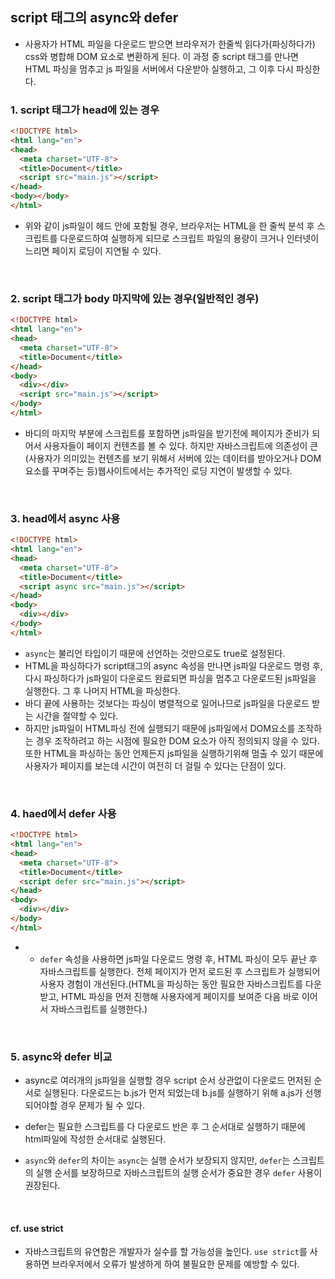 ## script 태그의 async와 defer
- 사용자가 HTML 파일을 다운로드 받으면 브라우저가 한줄씩 읽다가(파싱하다가) css와 병합해 DOM 요소로 변환하게 된다. 이 과정 중 script 태그를 만나면 HTML 파싱을 멈추고 js 파일을 서버에서 다운받아 실행하고, 그 이후 다시 파싱한다.

### 1. script 태그가 head에 있는 경우
```html
<!DOCTYPE html>
<html lang="en">
<head>
  <meta charset="UTF-8">
  <title>Document</title>
  <script src="main.js"></script>
</head>
<body></body>
</html>
```
  - 위와 같이 js파일이 헤드 안에 포함될 경우, 브라우저는 HTML을 한 줄씩 분석 후 스크립트를 다운로드하여 실행하게 되므로 스크립트 파일의 용량이 크거나 인터넷이 느리면 페이지 로딩이 지연될 수 있다.

</br>

### 2. script 태그가 body 마지막에 있는 경우(일반적인 경우)
```html
<!DOCTYPE html>
<html lang="en">
<head>
  <meta charset="UTF-8">
  <title>Document</title>
</head>
<body>
  <div></div>
  <script src="main.js"></script>
</body>
</html>
```
  - 바디의 마지막 부분에 스크립트를 포함하면 js파일을 받기전에 페이지가 준비가 되어서 사용자들이 페이지 컨텐츠를 볼 수 있다. 하지만 자바스크립트에 의존성이 큰(사용자가 의미있는 컨텐츠를 보기 위해서 서버에 있는 데이터를 받아오거나 DOM요소를 꾸며주는 등)웹사이트에서는 추가적인 로딩 지연이 발생할 수 있다.

  </br>

### 3. head에서 async 사용
```html
<!DOCTYPE html>
<html lang="en">
<head>
  <meta charset="UTF-8">
  <title>Document</title>
  <script async src="main.js"></script>
</head>
<body>
  <div></div>
</body>
</html>
```
  - `async`는 불리언 타입이기 때문에 선언하는 것만으로도 true로 설정된다.
  - HTML을 파싱하다가 script태그의 async 속성을 만나면 js파일 다운로드 명령 후, 다시 파싱하다가 js파일이 다운로드 완료되면 파싱을 멈추고 다운로드된 js파일을 실행한다. 그 후 나머지 HTML을 파싱한다.
  - 바디 끝에 사용하는 것보다는 파싱이 병렬적으로 일어나므로 js파일을 다운로드 받는 시간을 절약할 수 있다.
  - 하지만 js파일이 HTML파싱 전에 실행되기 때문에 js파일에서 DOM요소를 조작하는 경우 조작하려고 하는 시점에 필요한 DOM 요소가 아직 정의되지 않을 수 있다. 또한 HTML을 파싱하는 동안 언제든지 js파일을 실행하기위해 멈출 수 있기 때문에 사용자가 페이지를 보는데 시간이 여전히 더 걸릴 수 있다는 단점이 있다.
  
  </br>

### 4. haed에서 defer 사용
```html
<!DOCTYPE html>
<html lang="en">
<head>
  <meta charset="UTF-8">
  <title>Document</title>
  <script defer src="main.js"></script>
</head>
<body>
  <div></div>
</body>
</html>
```
- 
  - `defer` 속성을 사용하면 js파일 다운로드 명령 후, HTML 파싱이 모두 끝난 후 자바스크립트를 실행한다. 전체 페이지가 먼저 로드된 후 스크립트가 실행되어 사용자 경험이 개선된다.(HTML을 파싱하는 동안 필요한 자바스크립트를 다운받고, HTML 파싱을 먼저 진행해 사용자에게 페이지를 보여준 다음 바로 이어서 자바스크립트를 실행한다.) 

</br>

### 5. async와 defer 비교
- async로 여러개의 js파일을 실행할 경우 script 순서 상관없이 다운로드 먼저된 순서로 실행된다. 다운로드는 b.js가 먼저 되었는데 b.js를 실행하기 위해 a.js가 선행되어야할 경우 문제가 될 수 있다.
- defer는 필요한 스크립트를 다 다운로드 반은 후 그 순서대로 실행하기 때문에 html파일에 작성한 순서대로 실행된다.

- `async`와 `defer`의 차이는 `async`는 실행 순서가 보장되지 않지만, `defer`는 스크립트의 실행 순서를 보장하므로 자바스크립트의 실행 순서가 중요한 경우 `defer` 사용이 권장된다.

</br>

#### cf. use strict
- 자바스크립트의 유연함은 개발자가 실수를 할 가능성을 높인다.
`use strict`를 사용하면 브라우저에서 오류가 발생하게 하여 불필요한 문제를 예방할 수 있다.